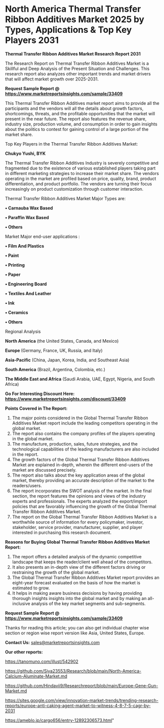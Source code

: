 # North America Thermal Transfer Ribbon Additives Market 2025 by Types, Applications & Top Key Players 2031

<strong>Thermal Transfer Ribbon Additives Market Research Report 2031</strong>

The Research Report on Thermal Transfer Ribbon Additives Market is a Skillful and Deep Analysis of the Present Situation and Challenges. This research report also analyzes other important trends and market drivers that will affect market growth over 2025-2031.

<strong>Request Sample Report @ <a href=https://www.marketreportsinsights.com/sample/33409>https://www.marketreportsinsights.com/sample/33409</a></strong>

This Thermal Transfer Ribbon Additives market report aims to provide all the participants and the vendors will all the details about growth factors, shortcomings, threats, and the profitable opportunities that the market will present in the near future. The report also features the revenue share, industry size, production volume, and consumption in order to gain insights about the politics to contest for gaining control of a large portion of the market share.

Top Key Players in the Thermal Transfer Ribbon Additives Market:

<strong>Chukyo Yushi, BYK</strong>

The Thermal Transfer Ribbon Additives Industry is severely competitive and fragmented due to the existence of various established players taking part in different marketing strategies to increase their market share. The vendors operating in the market are profiled based on price, quality, brand, product differentiation, and product portfolio. The vendors are turning their focus increasingly on product customization through customer interaction.

Thermal Transfer Ribbon Additives Market Major Types are:

<strong>•  Carnauba Wax Based

•  Paraffin Wax Based

•  Others</strong>

Market Major end-user applications :

<strong>•  Film And Plastics

•  Paint

•  Printing

•  Paper

•  Engineering Board

•  Textiles And Leather

•  Ink

•  Ceramics

•  Others</strong>

Regional Analysis

</u><strong><b>North America</b></strong> (the United States, Canada, and Mexico)

<strong><b>Europe </b></strong>(Germany, France, UK, Russia, and Italy)

<strong><b>Asia-Pacific</b></strong> (China, Japan, Korea, India, and Southeast Asia)

<strong><b>South America</b></strong> (Brazil, Argentina, Colombia, etc.)

<strong><b>The Middle East and Africa</b></strong> (Saudi Arabia, UAE, Egypt, Nigeria, and South Africa)

<strong>Go For Interesting Discount Here: <a href=https://www.marketreportsinsights.com/discount/33409>https://www.marketreportsinsights.com/discount/33409</a></strong>

<strong>Points Covered in The Report:</strong>
<ol>
  <li>The major points considered in the Global Thermal Transfer Ribbon Additives Market report include the leading competitors operating in the global market.</li>
  <li>The report also contains the company profiles of the players operating in the global market.</li>
  <li>The manufacture, production, sales, future strategies, and the technological capabilities of the leading manufacturers are also included in the report.</li>
  <li>The growth factors of the Global Thermal Transfer Ribbon Additives Market are explained in-depth, wherein the different end-users of the market are discussed precisely.</li>
  <li>The report also talks about the key application areas of the global market, thereby providing an accurate description of the market to the readers/users.</li>
  <li>The report incorporates the SWOT analysis of the market. In the final section, the report features the opinions and views of the industry experts and professionals. The experts analyzed the export/import policies that are favorably influencing the growth of the Global Thermal Transfer Ribbon Additives Market.</li>
  <li>The report on the Global Thermal Transfer Ribbon Additives Market is a worthwhile source of information for every policymaker, investor, stakeholder, service provider, manufacturer, supplier, and player interested in purchasing this research document.</li>
</ol>
<strong>Reasons for Buying Global Thermal Transfer Ribbon Additives Market Report:</strong>

<ol>
  <li>The report offers a detailed analysis of the dynamic competitive landscape that keeps the reader/client well ahead of the competitors.</li>
  <li>It also presents an in-depth view of the different factors driving or restraining the growth of the global market.</li>
  <li>The Global Thermal Transfer Ribbon Additives Market report provides an eight-year forecast evaluated on the basis of how the market is estimated to grow.</li>
  <li>It helps in making aware business decisions by having providing thorough insights insights into the global market and by making an all-inclusive analysis of the key market segments and sub-segments.</li>
</ol>
<strong>Request Sample Report @ <a href=https://www.marketreportsinsights.com/sample/33409>https://www.marketreportsinsights.com/sample/33409</a></strong>


Thanks for reading this article; you can also get individual chapter wise section or region wise report version like Asia, United States, Europe.

<strong>Contact Us:</strong>
sales@marketreportsinsights.com

<strong>Our other reports:</strong>

<a href=https://tanomuno.com/illust/542902>https://tanomuno.com/illust/542902</a>

<a href=https://github.com/Siya23553/Research/blob/main/North-America-Calcium-Aluminate-Market.md>https://github.com/Siya23553/Research/blob/main/North-America-Calcium-Aluminate-Market.md</a>

<a href=https://github.com/Hindavii9/Researchreport/blob/main/Europe-Gene-Gun-Market.md>https://github.com/Hindavii9/Researchreport/blob/main/Europe-Gene-Gun-Market.md</a>

<a href=https://sites.google.com/view/innovation-market-trends/trending-research-reports/europe-anti-caking-agent-market-to-witness-4-8-7-5-cagr-by-2031>https://sites.google.com/view/innovation-market-trends/trending-research-reports/europe-anti-caking-agent-market-to-witness-4-8-7-5-cagr-by-2031</a>

<a href=https://ameblo.jp/cargo656/entry-12892306573.html>https://ameblo.jp/cargo656/entry-12892306573.html</a>"
